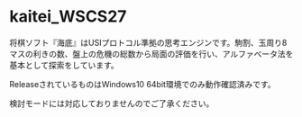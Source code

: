 # kaitei_WSCS27

将棋ソフト『海底』はUSIプロトコル準拠の思考エンジンです。駒割、玉周り8マスの利きの数、盤上の危機の総数から局面の評価を行い、アルファベータ法を基本として探索をしています。

ReleaseされているものはWindows10 64bit環境でのみ動作確認済みです。

検討モードには対応しておりませんのでご了承ください。
